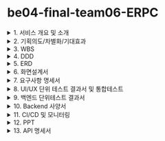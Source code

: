 # be04-final-team06-ERPC

<details>
  <summary>1. 서비스 개요 및 소개</summary>
  <!-- 내용 작성 -->
  [주제 선정 이유] 
저희 팀은 컴퓨터와 관련부품들을 영업하는 회사의 ERP 시스템을 주제로 선정하였습니다. 개발
자로서 컴퓨터를 가장 많이 접기도 하고, 관련 동향과 전망을 찾아본 결과, 펜데믹 동안 원격 근무
와 온라인 교육으로 인해 성장세를 보였던 시장이 잠시 정체된 후, AI와 게임 등 기술 발전에 따른 
고성능 컴퓨터 수요 증가로 다시 성장할 것으로 기대되고 있습니다. 이러한 이유들로 컴퓨터 및 
관련 부품들을 영업하는 회사의 EPR 시스템을 주제로 선정하게 되었습니다. 
  
</details>

<details>
  <summary>2. 기획의도/차별화/기대효과</summary>
  <!-- 내용 작성 -->
  
[기획의도] 
여러 영업관리 ERP들을 직접 사용해보며 영업관리 ERP가 필수적으로 갖추어야 할 기능들을 취
합하고, 느꼈던 단점들을 개선하고 보완해 저희 서비스를 만드는 걸 개발 방향을 결정했습니다.  

[차별점] 
저희 서비스만의 경쟁력, 즉 다른 ERP와의 가장 큰 차별점은 문서화 시간을 최소화 할 수 있다는 
점과 직관적인 화면 설계입니다. 
여러 ERP들을 사용해본 결과, 화면 구성이 어렵거나 복잡해 한 눈에 쉽게 들어오지 않는 경우들
이 많았고, 영업관리의 시작이 되는 영업기회를 관리하는 기능이 없는 ERP들이 있었습니다.  
또한 동일한 내용을 반복해서 작성해야 하는 영업관리 업무 특성상, 중복된 내용을 작성하는 시
간을 줄이면 더욱 효율적인 업무가 가능하다고 생각했습니다.

  <img width="580" alt="image" src="https://github.com/beyond-sw-camp/be04-final-team06-ERPC/assets/71023617/0af3a601-51fc-4c3d-984e-dcfd9de3eca4">
  
  ![image](https://github.com/beyond-sw-camp/be04-final-team06-ERPC/assets/71023617/1549363e-f9f0-4106-957d-f0da4fbc3238)

</details>

<details>
  <summary>3. WBS</summary>
  <!-- 내용 작성 -->
  <img width="1318" alt="image" src="https://github.com/beyond-sw-camp/be04-final-team06-ERPC/assets/71023617/6198a29e-19fc-46bb-9ab9-0ff00e0d232e">
</details>

<details>
  <summary>4. DDD</summary>
  <!-- 내용 작성 -->
  
  ![image](https://github.com/beyond-sw-camp/be04-final-team06-ERPC/assets/71023617/f635e785-cff2-421a-89de-3cf62c1af5e2)
  ![image](https://github.com/beyond-sw-camp/be04-final-team06-ERPC/assets/71023617/569bc660-9da4-46ea-9d7f-7cbd88b16b23)
  ![image](https://github.com/beyond-sw-camp/be04-final-team06-ERPC/assets/71023617/5cbefffd-22ad-4814-a164-04c0bb80986d)
  ![image](https://github.com/beyond-sw-camp/be04-final-team06-ERPC/assets/71023617/6b5fc6a7-a3c4-4b56-bf06-80c9a5fa2508)
  ![image](https://github.com/beyond-sw-camp/be04-final-team06-ERPC/assets/71023617/d79186b7-f7b5-41bc-8432-120d34d030bb)
  ![image](https://github.com/beyond-sw-camp/be04-final-team06-ERPC/assets/71023617/58016d4d-fe4e-406c-85da-e0818d30782c)
  ![image](https://github.com/beyond-sw-camp/be04-final-team06-ERPC/assets/71023617/696f35cc-bed8-472d-a7f4-63de40261b55)
  ![image](https://github.com/beyond-sw-camp/be04-final-team06-ERPC/assets/71023617/ed4e6298-df5a-4f16-bb8d-e531c9bba524)
  ![image](https://github.com/beyond-sw-camp/be04-final-team06-ERPC/assets/71023617/7d669ce4-151a-4cce-bb33-860577890a89)
  ![image](https://github.com/beyond-sw-camp/be04-final-team06-ERPC/assets/71023617/191eddd4-f750-4cbd-88c7-583da8a7ad26)
</details>

<details>
  <summary>5. ERD</summary>
  <!-- 내용 작성 -->

  ![image](https://github.com/beyond-sw-camp/be04-final-team06-ERPC/assets/71023617/607eddf2-36db-4798-9a6f-b642fbeddb87)
</details>

<details>
  <summary>6. 화면설계서</summary>
  <!-- 내용 작성 -->

<br>
<details>
<summary>6-1. 거래처 관리</summary>
    
![그림2](https://github.com/beyond-sw-camp/be04-final-team06-ERPC/assets/153909291/3a778131-aebf-4ad7-8a71-bb8fc6b927a1)

![그림3](https://github.com/beyond-sw-camp/be04-final-team06-ERPC/assets/153909291/8d95911e-9844-4b3a-a222-7bf676951183)

![그림4](https://github.com/beyond-sw-camp/be04-final-team06-ERPC/assets/153909291/b5e40d7c-7a74-4a58-8e19-12f6f9f76ba8)

![그림5](https://github.com/beyond-sw-camp/be04-final-team06-ERPC/assets/153909291/c2ede112-945f-43d6-959d-78a51691cfb3)

</details>

<br>
<details>
<summary>6-2. 견적서 관리</summary>

![그림6](https://github.com/beyond-sw-camp/be04-final-team06-ERPC/assets/153909291/4f608452-4ece-4b24-90b2-8e8ec33f3ae7)

![그림7](https://github.com/beyond-sw-camp/be04-final-team06-ERPC/assets/153909291/1ed42fb2-c4a3-4986-9f75-38d5ac79556b)

![그림8](https://github.com/beyond-sw-camp/be04-final-team06-ERPC/assets/153909291/e57f9047-4b4f-4033-8b0c-35a494e0aa0e)

![그림9](https://github.com/beyond-sw-camp/be04-final-team06-ERPC/assets/153909291/d804846b-708b-473d-b7c0-2d6d3137518c)

</details>

<br>
<details>
<summary>6-3. 계약서 관리</summary>

![그림10](https://github.com/beyond-sw-camp/be04-final-team06-ERPC/assets/153909291/d85c2316-d4da-4bdb-b110-9cf034879045)

![그림11](https://github.com/beyond-sw-camp/be04-final-team06-ERPC/assets/153909291/3a41a8eb-17c0-4b25-9e56-0ee0403cd6f3)

![그림12](https://github.com/beyond-sw-camp/be04-final-team06-ERPC/assets/153909291/fb9f3353-0bf7-4004-988c-770a8d511243)

![그림13](https://github.com/beyond-sw-camp/be04-final-team06-ERPC/assets/153909291/e27c0f8e-64bf-4dfc-9687-0fa54134a2d8)

</details>

<br>
<details>
<summary>6-4. 수주 관리</summary>

![그림14](https://github.com/beyond-sw-camp/be04-final-team06-ERPC/assets/153909291/edf97edf-891f-4f30-ae0d-fb6aaf6a5955)

![그림15](https://github.com/beyond-sw-camp/be04-final-team06-ERPC/assets/153909291/c1fb9d81-20f6-4dec-a666-258b63840a2d)

![그림16](https://github.com/beyond-sw-camp/be04-final-team06-ERPC/assets/153909291/94e9dfcf-7081-4a6b-bf7f-8c4d0b7b1300)

![그림17](https://github.com/beyond-sw-camp/be04-final-team06-ERPC/assets/153909291/836bc2fb-8453-4422-b5ef-e8eaa0591919)

</details>

<br>
<details>
<summary>6-4. 전표 관리</summary>

![그림18](https://github.com/beyond-sw-camp/be04-final-team06-ERPC/assets/153909291/f804940d-7c3a-421e-889b-09a9afb802c7)

![그림19](https://github.com/beyond-sw-camp/be04-final-team06-ERPC/assets/153909291/63ddd0b7-926c-4a09-8b7e-f7ae60d682be)

</details>

<br>
<details>
<summary>6-5. 실적 관리</summary>

![그림20](https://github.com/beyond-sw-camp/be04-final-team06-ERPC/assets/153909291/be4d5fc1-9b96-4ad3-a549-2dfe6a35c690)

</details>

<br>
<details>
<summary>6-6. 결재 관리</summary>

![그림21](https://github.com/beyond-sw-camp/be04-final-team06-ERPC/assets/153909291/55d7c4c1-4c9e-4bfb-b854-851ecc8435be)

![그림22](https://github.com/beyond-sw-camp/be04-final-team06-ERPC/assets/153909291/4b1b3e87-6d77-4eea-801a-901884d52ff8)

![그림23](https://github.com/beyond-sw-camp/be04-final-team06-ERPC/assets/153909291/31c7d00a-cd97-4279-b54e-9691ae6532f1)

![그림24](https://github.com/beyond-sw-camp/be04-final-team06-ERPC/assets/153909291/0d2b0ec5-f2f1-41d1-b1ae-d7e807ca490d)

</details>
  
</details>

<details>
  <summary>7. 요구사항 명세서</summary>
  <!-- 내용 작성 -->

  <img width="1054" alt="image" src="https://github.com/beyond-sw-camp/be04-final-team06-ERPC/assets/71023617/d9402607-0b65-4610-96f8-8b715f0d2f43">

</details>

<details>
  <summary>8. UI/UX 단위 테스트 결과서 및  통합테스트</summary>
  <!-- 내용 작성 -->

  ![KakaoTalk_Photo_2024-06-11-16-38-20 001](https://github.com/beyond-sw-camp/be04-final-team06-ERPC/assets/71023617/5ac6d9ed-257c-491e-993f-7b83a5b6345f)
  ![KakaoTalk_Photo_2024-06-11-16-38-20 002](https://github.com/beyond-sw-camp/be04-final-team06-ERPC/assets/71023617/83f0eab4-0c95-4df4-ac13-8592096aed7a)
  ![KakaoTalk_Photo_2024-06-11-16-38-20 003](https://github.com/beyond-sw-camp/be04-final-team06-ERPC/assets/71023617/11551674-1f0a-4b49-9ee4-76f2980126bb)
  ![KakaoTalk_Photo_2024-06-11-16-38-20 004](https://github.com/beyond-sw-camp/be04-final-team06-ERPC/assets/71023617/3e94d722-365d-486b-b24a-1efc9c394f86)
  ![KakaoTalk_Photo_2024-06-11-16-38-21 005](https://github.com/beyond-sw-camp/be04-final-team06-ERPC/assets/71023617/841de3ef-1f66-4b23-91e2-571055035f0b)
  ![KakaoTalk_Photo_2024-06-11-16-38-21 006](https://github.com/beyond-sw-camp/be04-final-team06-ERPC/assets/71023617/766cdf61-5b47-4e34-802a-ae1913e2ce5d)
  ![KakaoTalk_Photo_2024-06-11-16-38-21 007](https://github.com/beyond-sw-camp/be04-final-team06-ERPC/assets/71023617/62aff38b-a0c0-4be3-af5f-8fcc6cc60e78)
  ![KakaoTalk_Photo_2024-06-11-16-38-21 008](https://github.com/beyond-sw-camp/be04-final-team06-ERPC/assets/71023617/8fc72bdf-00b2-4614-8755-d7cc3d3f2675)
  ![KakaoTalk_Photo_2024-06-11-16-38-21 009](https://github.com/beyond-sw-camp/be04-final-team06-ERPC/assets/71023617/a9d5ec9f-5683-4f75-b2c2-4ae921872084)
  ![KakaoTalk_Photo_2024-06-11-16-38-21 010](https://github.com/beyond-sw-camp/be04-final-team06-ERPC/assets/71023617/3199ff1a-e6ab-4771-ab2a-7980683da970)
  ![KakaoTalk_Photo_2024-06-11-16-38-21 011](https://github.com/beyond-sw-camp/be04-final-team06-ERPC/assets/71023617/a25b2f69-67cd-4fac-8012-a02a1b52050e)
  ![KakaoTalk_Photo_2024-06-11-16-38-21 012](https://github.com/beyond-sw-camp/be04-final-team06-ERPC/assets/71023617/31683082-8a98-4ccd-984f-103c0e7059b3)
  ![KakaoTalk_Photo_2024-06-11-16-44-00](https://github.com/beyond-sw-camp/be04-final-team06-ERPC/assets/71023617/673682ed-981b-4996-a09f-6ea4f56bbeff)

</details>

<details>
  <summary>9. 백엔드 단위테스트 결과서</summary>
  <!-- 내용 작성 -->
  
  ![image](https://github.com/beyond-sw-camp/be04-final-team06-ERPC/assets/71023617/7edc557c-a78f-433c-9558-505de677ddb4)
  ![image](https://github.com/beyond-sw-camp/be04-final-team06-ERPC/assets/71023617/41ee6f28-2a4b-478d-bd3c-aa746233ff69)
  ![image](https://github.com/beyond-sw-camp/be04-final-team06-ERPC/assets/71023617/7f12605a-1104-4010-8c12-dfc14051bff8)
  ![image](https://github.com/beyond-sw-camp/be04-final-team06-ERPC/assets/71023617/af0764c3-d141-48cd-b6a6-06e1554aa2e8)
  ![image](https://github.com/beyond-sw-camp/be04-final-team06-ERPC/assets/71023617/5c956da7-5671-4259-b42b-13b59b764aed)
  ![image](https://github.com/beyond-sw-camp/be04-final-team06-ERPC/assets/71023617/44ff3f05-26ff-4eba-a37e-567c28a1b98e)
  ![image](https://github.com/beyond-sw-camp/be04-final-team06-ERPC/assets/71023617/3a9adb4c-8093-44ac-9d14-5216358e2724)
  ![image](https://github.com/beyond-sw-camp/be04-final-team06-ERPC/assets/71023617/474c28f4-e883-410a-b013-f6de6d446081)
  ![image](https://github.com/beyond-sw-camp/be04-final-team06-ERPC/assets/71023617/d0c9e419-5612-4fef-8997-3b0faefde153)
  ![image](https://github.com/beyond-sw-camp/be04-final-team06-ERPC/assets/71023617/4cf08a90-f671-4f60-a984-531aeb8b49b2)
  ![image](https://github.com/beyond-sw-camp/be04-final-team06-ERPC/assets/71023617/0dac4a1b-7b8e-4018-81aa-064399d1b957)
  ![image](https://github.com/beyond-sw-camp/be04-final-team06-ERPC/assets/71023617/e92818fe-998f-47c8-ae24-0ff4d148a3a5)
  ![image](https://github.com/beyond-sw-camp/be04-final-team06-ERPC/assets/71023617/20336cea-a827-45b4-b469-d69129f05a7b)
  ![image](https://github.com/beyond-sw-camp/be04-final-team06-ERPC/assets/71023617/fcad079c-87e6-4c7d-8ed9-26130f2b0279)
  ![image](https://github.com/beyond-sw-camp/be04-final-team06-ERPC/assets/71023617/5fda40bd-515d-4297-9a80-2406625bd436)
  ![image](https://github.com/beyond-sw-camp/be04-final-team06-ERPC/assets/71023617/ec4f905e-ec86-493f-891c-64580aead599)
  ![image](https://github.com/beyond-sw-camp/be04-final-team06-ERPC/assets/71023617/521be372-7217-4845-ae8e-bf0a6b4895d2)
  ![image](https://github.com/beyond-sw-camp/be04-final-team06-ERPC/assets/71023617/1f0baba0-c84b-4259-9763-5fd6ed575836)
  ![image](https://github.com/beyond-sw-camp/be04-final-team06-ERPC/assets/71023617/7e357c40-36a7-44c0-bded-07dd2a6dd554)
  ![image](https://github.com/beyond-sw-camp/be04-final-team06-ERPC/assets/71023617/dac3f716-91b6-415d-82e5-9e8d8463f929)
  ![image](https://github.com/beyond-sw-camp/be04-final-team06-ERPC/assets/71023617/1ae40ac9-f51f-4e01-b78b-0461b70855ce)


</details>

<details>
  <summary>10. Backend 사양서</summary>
  <!-- 내용 작성 -->

  <img width="978" alt="image" src="https://github.com/beyond-sw-camp/be04-final-team06-ERPC/assets/71023617/6237fed8-1b14-4624-a1ff-60dccdf80993">
</details>

<details>
  <summary>11. CI/CD 및 모니터링</summary>
  <!-- 내용 작성 -->

  <img width="1318" alt="image" src="https://github.com/beyond-sw-camp/be04-final-team06-ERPC/assets/71023617/469ff274-9418-4376-91cc-652a03f84668">
  
  ![image](https://github.com/beyond-sw-camp/be04-final-team06-ERPC/assets/71023617/30425298-ce1d-4eb9-bf07-133bdd4077b3)
  ![image](https://github.com/beyond-sw-camp/be04-final-team06-ERPC/assets/71023617/7d81dd77-76fd-427a-b3a9-7f42b18b6e39)
</details>

<details>
  <summary>12. PPT</summary>
  <!-- 내용 작성 -->

  <img width="741" alt="image" src="https://github.com/beyond-sw-camp/be04-final-team06-ERPC/assets/71023617/eb392181-bb0d-4a54-a4d3-1b8e3c40af3e">
  <img width="739" alt="image" src="https://github.com/beyond-sw-camp/be04-final-team06-ERPC/assets/71023617/cedd0790-3118-4a31-b233-238dbf2a4f7c">
  <img width="739" alt="image" src="https://github.com/beyond-sw-camp/be04-final-team06-ERPC/assets/71023617/ff27144c-ce27-4bc2-bfcd-22fae354232f">
  <img width="740" alt="image" src="https://github.com/beyond-sw-camp/be04-final-team06-ERPC/assets/71023617/b6b6ab03-760b-47a5-ba6b-b4b0b33f7c30">
  <img width="738" alt="image" src="https://github.com/beyond-sw-camp/be04-final-team06-ERPC/assets/71023617/07e4b2b9-ecc4-4cc3-bfeb-0226b11f0473">
  <img width="734" alt="image" src="https://github.com/beyond-sw-camp/be04-final-team06-ERPC/assets/71023617/78c7aa2c-2346-4ed4-b61f-c49403dea038">
  <img width="733" alt="image" src="https://github.com/beyond-sw-camp/be04-final-team06-ERPC/assets/71023617/0050e058-86bd-4425-b257-d424f096a002">
  <img width="737" alt="image" src="https://github.com/beyond-sw-camp/be04-final-team06-ERPC/assets/71023617/75aed171-1fac-412e-8357-957423cf95fc">
  <img width="736" alt="image" src="https://github.com/beyond-sw-camp/be04-final-team06-ERPC/assets/71023617/324c2e65-3c5e-42c2-abc7-ce7a4b7b9383">
  <img width="734" alt="image" src="https://github.com/beyond-sw-camp/be04-final-team06-ERPC/assets/71023617/fc69c18b-6012-477e-a18b-f4018b4be607">
  <img width="734" alt="image" src="https://github.com/beyond-sw-camp/be04-final-team06-ERPC/assets/71023617/f9606238-fb9a-4ecf-b4fc-1ee379467538">
  <img width="731" alt="image" src="https://github.com/beyond-sw-camp/be04-final-team06-ERPC/assets/71023617/9815bbd3-3be6-4524-aa87-d7dae9419666">
  <img width="734" alt="image" src="https://github.com/beyond-sw-camp/be04-final-team06-ERPC/assets/71023617/caafdc07-4c67-4004-99a6-c6b0226aa203">
  <img width="734" alt="image" src="https://github.com/beyond-sw-camp/be04-final-team06-ERPC/assets/71023617/be95e955-4c7f-49c0-a366-ba081303e474">
  <img width="731" alt="image" src="https://github.com/beyond-sw-camp/be04-final-team06-ERPC/assets/71023617/42bb6b2e-502d-42d4-99fb-c6e4487f34ea">
  <img width="733" alt="image" src="https://github.com/beyond-sw-camp/be04-final-team06-ERPC/assets/71023617/48813d96-dba8-4f0d-a2ba-4e639e99a22e">
  <img width="733" alt="image" src="https://github.com/beyond-sw-camp/be04-final-team06-ERPC/assets/71023617/62b56ccf-d485-46cd-8751-ee9b1bb7add4">
  <img width="733" alt="image" src="https://github.com/beyond-sw-camp/be04-final-team06-ERPC/assets/71023617/fec3b3ca-02af-4eda-b40b-eb9455343e94">
  <img width="734" alt="image" src="https://github.com/beyond-sw-camp/be04-final-team06-ERPC/assets/71023617/6eed9e2e-6898-4d0f-8f5d-450c86111585">
  <img width="733" alt="image" src="https://github.com/beyond-sw-camp/be04-final-team06-ERPC/assets/71023617/224b17b3-3273-4d5d-b140-5d889bd97432">
  <img width="732" alt="image" src="https://github.com/beyond-sw-camp/be04-final-team06-ERPC/assets/71023617/197e38ba-8b3b-4062-bd5a-b5dfac6f700d">
  <img width="732" alt="image" src="https://github.com/beyond-sw-camp/be04-final-team06-ERPC/assets/71023617/7462ab86-c5d1-454e-b761-8787b9b68129">
  <img width="734" alt="image" src="https://github.com/beyond-sw-camp/be04-final-team06-ERPC/assets/71023617/a82044f2-35e4-4816-b575-4ce110814b42">
  <img width="731" alt="image" src="https://github.com/beyond-sw-camp/be04-final-team06-ERPC/assets/71023617/c33820cd-8b69-47ba-ae1b-c50b7b8236fb">
  <img width="736" alt="image" src="https://github.com/beyond-sw-camp/be04-final-team06-ERPC/assets/71023617/39033f83-c7a9-4470-810e-7a5a84ee3363">
  <img width="731" alt="image" src="https://github.com/beyond-sw-camp/be04-final-team06-ERPC/assets/71023617/f7630568-d302-40af-a65f-01dd94fbed52">

</details>

<details>
  <summary>13. API 명세서</summary>
  <!-- 내용 작성 -->

  <img width="653" alt="image" src="https://github.com/beyond-sw-camp/be04-final-team06-ERPC/assets/71023617/772c46b3-9873-4905-8427-ed795a62fe61">
  <img width="653" alt="image" src="https://github.com/beyond-sw-camp/be04-final-team06-ERPC/assets/71023617/f6d8fc32-45fb-42b3-b971-c90719b6043d">
  <img width="635" alt="image" src="https://github.com/beyond-sw-camp/be04-final-team06-ERPC/assets/71023617/11006561-2fa3-4e85-8fa3-d984dca72cf5">
  <img width="641" alt="image" src="https://github.com/beyond-sw-camp/be04-final-team06-ERPC/assets/71023617/9f73eed5-6334-488c-9458-ebf856e3fab0">
  <img width="624" alt="image" src="https://github.com/beyond-sw-camp/be04-final-team06-ERPC/assets/71023617/5bea75bc-f9c5-4c1e-8739-3823c9ef0922">
  <img width="621" alt="image" src="https://github.com/beyond-sw-camp/be04-final-team06-ERPC/assets/71023617/3dc8eb85-b00d-441c-bbfc-f5d297252986">
  <img width="622" alt="image" src="https://github.com/beyond-sw-camp/be04-final-team06-ERPC/assets/71023617/7ee25378-e270-4e25-b22c-a1075d8aa1e0">
  <img width="622" alt="image" src="https://github.com/beyond-sw-camp/be04-final-team06-ERPC/assets/71023617/e994ba61-8746-4b23-9aae-51d32dc296e5">

</details>
